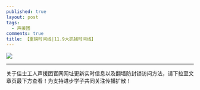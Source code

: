 ```yaml
---
published: true
layout: post
tags:
  - 声援团
comments: true
title: 【重磅时间线|11.9大抓捕时间线】
---
```


<img src="https://baijiang01.files.wordpress.com/2018/11/e697b6e997b4e7babf.jpg">

---
关于佳士工人声援团官网网址更新实时信息以及翻墙防封锁访问方法，请下拉至文章页最下方查看！为支持进步学子共同关注传播扩散！

